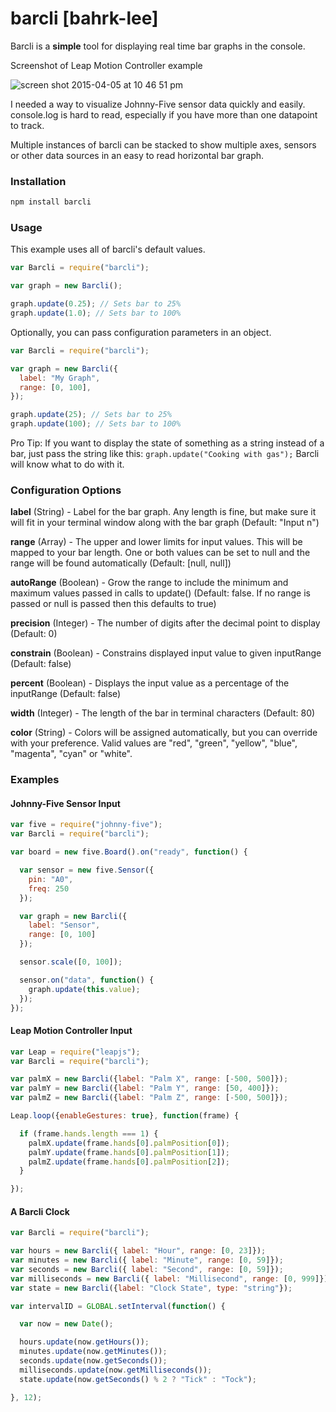 # barcli [bahrk-lee]
Barcli is a **simple** tool for displaying real time bar graphs in the console.

<caption>Screenshot of Leap Motion Controller example</caption>

![screen shot 2015-04-05 at 10 46 51 pm](https://cloud.githubusercontent.com/assets/854911/7000356/ad911400-dbe5-11e4-8cf0-4e485c84aae9.png)


I needed a way to visualize Johnny-Five sensor data quickly and easily. console.log is hard to read, especially if you have more than one datapoint to track.

Multiple instances of barcli can be stacked to show multiple axes, sensors or other data sources in an easy to read horizontal bar graph.

### Installation
````bash
npm install barcli
````

### Usage
This example uses all of barcli's default values.

````js
var Barcli = require("barcli");

var graph = new Barcli();

graph.update(0.25); // Sets bar to 25%
graph.update(1.0); // Sets bar to 100%
````

Optionally, you can pass configuration parameters in an object.
````js
var Barcli = require("barcli");

var graph = new Barcli({
  label: "My Graph",
  range: [0, 100],
});

graph.update(25); // Sets bar to 25%
graph.update(100); // Sets bar to 100%
````

Pro Tip: If you want to display the state of something as a string instead of a bar, just pass the string like this: ```graph.update("Cooking with gas");``` Barcli will know what to do with it.

### Configuration Options

**label** (String) - Label for the bar graph. Any length is fine, but make sure it will fit in your terminal window along with the bar graph (Default: "Input n")

**range** (Array) - The upper and lower limits for input values. This will be mapped to your bar length. One or both values can be set to null and the range will be found automatically (Default: [null, null])

**autoRange** (Boolean) - Grow the range to include the minimum and maximum values passed in calls to update() (Default: false. If no range is passed or null is passed then this defaults to true)

**precision** (Integer) - The number of digits after the decimal point to display (Default: 0)

**constrain** (Boolean) - Constrains displayed input value to given inputRange (Default: false)

**percent** (Boolean) - Displays the input value as a percentage of the inputRange (Default: false)

**width** (Integer) - The length of the bar in terminal characters (Default: 80)

**color** (String) - Colors will be assigned automatically, but you can override with your preference. Valid values are "red", "green", "yellow", "blue", "magenta", "cyan" or "white".

### Examples

#### Johnny-Five Sensor Input
````js
var five = require("johnny-five");
var Barcli = require("barcli");

var board = new five.Board().on("ready", function() {

  var sensor = new five.Sensor({
    pin: "A0",
    freq: 250
  });

  var graph = new Barcli({
    label: "Sensor",
    range: [0, 100]
  });

  sensor.scale([0, 100]);

  sensor.on("data", function() {
    graph.update(this.value);
  });
});

````

#### Leap Motion Controller Input
````js
var Leap = require("leapjs");
var Barcli = require("barcli");

var palmX = new Barcli({label: "Palm X", range: [-500, 500]});
var palmY = new Barcli({label: "Palm Y", range: [50, 400]});
var palmZ = new Barcli({label: "Palm Z", range: [-500, 500]});

Leap.loop({enableGestures: true}, function(frame) {

  if (frame.hands.length === 1) {
    palmX.update(frame.hands[0].palmPosition[0]);
    palmY.update(frame.hands[0].palmPosition[1]);
    palmZ.update(frame.hands[0].palmPosition[2]);
  }

});
````

#### A Barcli Clock
````js
var Barcli = require("barcli");

var hours = new Barcli({ label: "Hour", range: [0, 23]});
var minutes = new Barcli({ label: "Minute", range: [0, 59]});
var seconds = new Barcli({ label: "Second", range: [0, 59]});
var milliseconds = new Barcli({ label: "Millisecond", range: [0, 999]});
var state = new Barcli({label: "Clock State", type: "string"});

var intervalID = GLOBAL.setInterval(function() {

  var now = new Date();

  hours.update(now.getHours());
  minutes.update(now.getMinutes());
  seconds.update(now.getSeconds());
  milliseconds.update(now.getMilliseconds());
  state.update(now.getSeconds() % 2 ? "Tick" : "Tock");

}, 12);

````
